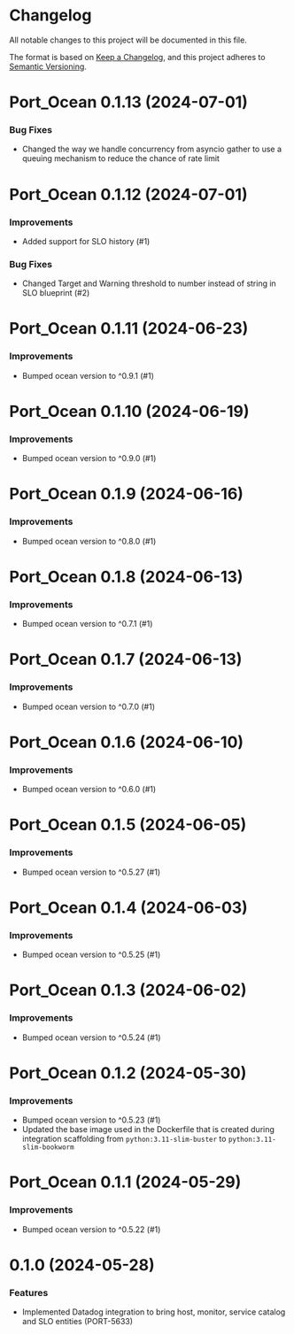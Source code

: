 # Changelog

All notable changes to this project will be documented in this file.

The format is based on [Keep a Changelog](https://keepachangelog.com/en/1.0.0/),
and this project adheres to [Semantic Versioning](https://semver.org/spec/v2.0.0.html).

<!-- towncrier release notes start -->

# Port_Ocean 0.1.13 (2024-07-01)

### Bug Fixes

- Changed the way we handle concurrency from asyncio gather to use a queuing mechanism to reduce the chance of rate limit


# Port_Ocean 0.1.12 (2024-07-01)

### Improvements

- Added support for SLO history (#1)


### Bug Fixes

- Changed Target and Warning threshold to number instead of string in SLO blueprint (#2)


# Port_Ocean 0.1.11 (2024-06-23)

### Improvements

- Bumped ocean version to ^0.9.1 (#1)


# Port_Ocean 0.1.10 (2024-06-19)

### Improvements

- Bumped ocean version to ^0.9.0 (#1)


# Port_Ocean 0.1.9 (2024-06-16)

### Improvements

- Bumped ocean version to ^0.8.0 (#1)


# Port_Ocean 0.1.8 (2024-06-13)

### Improvements

- Bumped ocean version to ^0.7.1 (#1)


# Port_Ocean 0.1.7 (2024-06-13)

### Improvements

- Bumped ocean version to ^0.7.0 (#1)


# Port_Ocean 0.1.6 (2024-06-10)

### Improvements

- Bumped ocean version to ^0.6.0 (#1)


# Port_Ocean 0.1.5 (2024-06-05)

### Improvements

- Bumped ocean version to ^0.5.27 (#1)


# Port_Ocean 0.1.4 (2024-06-03)

### Improvements

- Bumped ocean version to ^0.5.25 (#1)


# Port_Ocean 0.1.3 (2024-06-02)

### Improvements

- Bumped ocean version to ^0.5.24 (#1)


# Port_Ocean 0.1.2 (2024-05-30)

### Improvements

- Bumped ocean version to ^0.5.23 (#1)
- Updated the base image used in the Dockerfile that is created during integration scaffolding from `python:3.11-slim-buster` to `python:3.11-slim-bookworm`


# Port_Ocean 0.1.1 (2024-05-29)

### Improvements

- Bumped ocean version to ^0.5.22 (#1)


# 0.1.0 (2024-05-28)

### Features

- Implemented Datadog integration to bring host, monitor, service catalog and SLO entities (PORT-5633)
